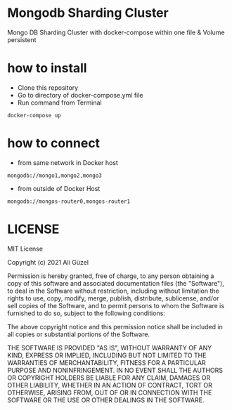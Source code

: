 # Mongodb Sharding Cluster
Mongo DB Sharding Cluster with docker-compose within one file & Volume persistent

# how to install
- Clone this repository
- Go to directory of docker-compose.yml file
- Run command from Terminal
``` 
docker-compose up
```
# how to connect

- from same network in Docker host
```
mongodb://mongo1,mongo2,mongo3
```
- from outside of Docker Host
```
mongodb://mongos-router0,mongos-router1
```

# LICENSE

MIT License

Copyright (c) 2021 Ali Güzel

Permission is hereby granted, free of charge, to any person obtaining a copy
of this software and associated documentation files (the "Software"), to deal
in the Software without restriction, including without limitation the rights
to use, copy, modify, merge, publish, distribute, sublicense, and/or sell
copies of the Software, and to permit persons to whom the Software is
furnished to do so, subject to the following conditions:

The above copyright notice and this permission notice shall be included in all
copies or substantial portions of the Software.

THE SOFTWARE IS PROVIDED "AS IS", WITHOUT WARRANTY OF ANY KIND, EXPRESS OR
IMPLIED, INCLUDING BUT NOT LIMITED TO THE WARRANTIES OF MERCHANTABILITY,
FITNESS FOR A PARTICULAR PURPOSE AND NONINFRINGEMENT. IN NO EVENT SHALL THE
AUTHORS OR COPYRIGHT HOLDERS BE LIABLE FOR ANY CLAIM, DAMAGES OR OTHER
LIABILITY, WHETHER IN AN ACTION OF CONTRACT, TORT OR OTHERWISE, ARISING FROM,
OUT OF OR IN CONNECTION WITH THE SOFTWARE OR THE USE OR OTHER DEALINGS IN THE
SOFTWARE.